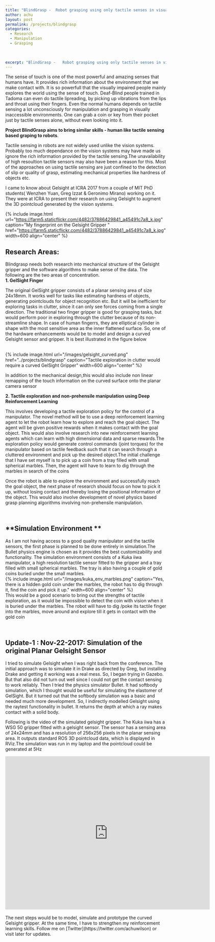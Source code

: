 ```yaml
---
title: "BlindGrasp -  Robot grasping using only tactile senses in visually inaccessible environments"
author: achu
layout: post
permalink: /projects/blindgrasp
categories:
  - Research
  - Manipulation
  - Grasping
  
 
     
excerpt: "BlindGrasp -   Robot grasping using only tactile senses in visually inaccessible environments"
---
```



The sense of touch is one of the most powerful and amazing senses that humans have. It provides rich information about the environment that we make contact with.  It is so powerfull that the visually impaired people mainly explores the world using the sense of touch. Deaf-Blind people trained in Tadoma can even do tactile lipreading, by picking up vibrations from the lips and throat using their fingers. Even the normal humans depends on tactile sensing a lot unconsciously for manipulation and grasping in visually inaccessible environments. One can grab a coin or key from their pocket just by tactile senses alone,  without even looking into it.


**Project BlindGrasp aims to bring similar skills - human like tactile sensing based graping to robots**. 

Tactile sensing in robots are not widely used unlike the vision systems. Probably too much dependance on the vision systems may have made us ignore the rich information provided by the tactile sensing.The unavailability of high resoultion tactile sensors may also have been a reason for this. Most of the approaches on using tactile sensing are just confined to the detection of slip or quality of grasp, estimating mechanical properties like hardness of objects etc. 


I came to know about Gelsight at ICRA 2017 from a couple of MIT PhD students( Wenzhen Yuan, Greg Izzat & Geronimo Mirano) working on it. They were at ICRA to present their research on using Gelsight to augment the 3D pointcloud generated by the vision systems.


{% include image.html url="https://farm5.staticflickr.com/4482/37886429841_a45491c7a8_k.jpg" caption="My fingerprint on the Gelsight Gripper " href="https://farm5.staticflickr.com/4482/37886429841_a45491c7a8_k.jpg" width=600 align="center" %}

## **Research Areas:**

Blindgrasp needs both research into mechanical structure of the Gelsight gripper and the software algorithms to make sense of the data. The following are the two areas of concentration.
<br>
**1. GelSight Finger**

  The original GelSight gripper consists of a planar sensing area of size 24x18mm. It works well for tasks like estimating hardness of objects, generating pointclouds for object recognition etc. But it will be inefficient for exploring tasks in clutter, since it can only see forces coming from a single direction. The traditional two finger gripper is good for grasping tasks, but would perform poor in exploring through the clutter because of its non-streamline shape. In case of human fingerrs, they are  elliptical cylinder in shape with the most sensitive area as the inner flattened surface. So, one of the hardware enhancements would be to model and design a curved Gelsight sensor and gripper. It is best illustrated in the figure below
  
 <br>
{% include image.html url="/images/gelsight_curved.png" href="../projects/blindgrasp" caption="Tactile exploration in clutter would require a curved GelSight Gripper" width=600  align="center" %}

<br>
  

  In addition to the mechanical design,this would also include non linear remapping of the touch information on the curved surface onto the planar camera sensor 
  <br>
  

  
  
**2. Tactile exploration and non-prehensile manipulation using Deep Reinforcement Learning**

   This involves developing a tactile exploration policy for the control of a manipulator. The novel method will be to use a deep reinforcement learning agent to let the robot learn how to explore and reach the goal object. The agent will be given positive rewards when it makes contact with the goal object. This would also involve research into new reinforcement learning agents which can learn with high dimensional data and sparse rewards.The exploration policy would generate control commands (joint torques) for the manipulator based on tactile feedback such that it can search through a cluttered environment and pick up the desired object.The initial challenge that I have set myself is to pick up a coin from a tray filled with small spherical marbles.  Then,  the agent will have to learn to dig through the marbles in search of the coins
   
   Once the robot is able to explore the environment and successfully reach the goal object, the next phase of research should focus on how to pick it up, without losing contact and thereby losing the positional information of the object. This would also involve development of novel physics based grasp planning algorithms involving non-prehensile manipulation. 
   
<br>

## **Simulation Environment **

As I am not having access to a good quality manipulator and the tactile sensors, the first phase is planned to be done entirely in simulation.The Bullet physics engine is chosen as it provides the best customizability and functionality. The simulation environment consists  of a Kuka iiwa manipulator, a high resolution tactile sensor fitted to the gripper and a tray filled with small spherical marbles. The tray is also having a couple of gold coins buried under the small marbles.
<br>
{% include image.html url="/images/kuka_env_marbles.png" caption="Yes, there is a hidden gold coin under the marbles,  the robot has to dig through it, find the coin and pick it up." width=600  align="center" %}
<br>
 This would be a good scenario to bring out the strengths of tactile exploration, as it would be impossible to detect the coin with vision when it is buried under the marbles. The robot will have to dig /poke its tactile finger into the marbles, move around and explore till it gets in contact with the gold coin

<br>

## Update-1 : Nov-22-2017: Simulation of the original Planar Gelsight Sensor

I tried to simulate Gelsight when I was right back from the conference. The initial approach was to simulate it in Drake as directed by Greg, but installing Drake and getting it working was a real mess. So, I began trying in Gazebo. But that also did not turn out well since I could not get the contact sensing to work reliably. Then I tried the physics simulator Bullet. It had softbody simulation, which I thought would be useful for simulating the elastomer of GelSight. But it turned out that the softbody simulation was a basic and needed much more development. So, I indirectly modelled Gelsight using the raytest functionality in bullet. It returns the depth at which a ray makes contact with a solid body.

 
 Following is the  video of the simulated gelsight gripper. The Kuka iiwa has a WSG 50 gripper fitted with a gelsight sensor. The sensor has a sensing area of 24x24mm and has a resolution of 256x256 pixels in the planar sensing area. It outputs standard ROS 3D pointcloud data, which is displayed in RViz.The simulation was run in my laptop and the pointcloud could be generated at 5Hz
<br>
 <div align="center">
<iframe width="640" height="480" src="https://www.youtube.com/embed/IO02smLcDQE" frameborder="0" allowfullscreen></iframe>
</div>
<br>
The next steps would be to model, simulate and prototype the curved Gelsight gripper. At the same time, I have to strengthen my reinforcement learning skills. Follow me on [Twitter](https://twitter.com/achuwilson) or visit later for updates.












<br>
